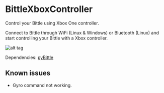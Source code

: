 # BittleXboxController
Control your Bittle using Xbox One controller.

Connect to Bittle through WiFi (Linux & Windows) or Bluetooth (Linux) and start controlling your Bittle with a Xbox controller.

![alt tag](/readme_images/gif1.gif)

Dependencies: [pyBittle](https://github.com/EnriqueMoran/pyBittle)


## Known issues
* Gyro command not working.